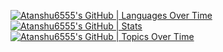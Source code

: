 [![Atanshu6555's GitHub | Languages Over Time](https://stats.quine.sh/Atanshu6555/languages-over-time?theme=dark)](https://quine.sh?utm_source=widgets&utm_campaign=Atanshu6555)
[![Atanshu6555's GitHub | Stats](https://stats.quine.sh/Atanshu6555/github?theme=dark)](https://quine.sh?utm_source=widgets&utm_campaign=Atanshu6555) [![Atanshu6555's GitHub | Topics Over Time](https://stats.quine.sh/Atanshu6555/topics-over-time?theme=dark)](https://quine.sh?utm_source=widgets&utm_campaign=Atanshu6555)

